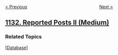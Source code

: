 <!--|This file generated by command(leetcode description); DO NOT EDIT.    |-->
<!--+----------------------------------------------------------------------+-->
<!--|@author    openset <openset.wang@gmail.com>                           |-->
<!--|@link      https://github.com/openset                                 |-->
<!--|@home      https://github.com/openset/leetcode                        |-->
<!--+----------------------------------------------------------------------+-->

[< Previous](../maximum-of-absolute-value-expression "Maximum of Absolute Value Expression")
　　　　　　　　　　　　　　　　
[Next >](../largest-unique-number "Largest Unique Number")

## [1132. Reported Posts II (Medium)](https://leetcode.com/problems/reported-posts-ii "报告的记录 II")



### Related Topics
  [[Database](../../tag/database/README.md)]
